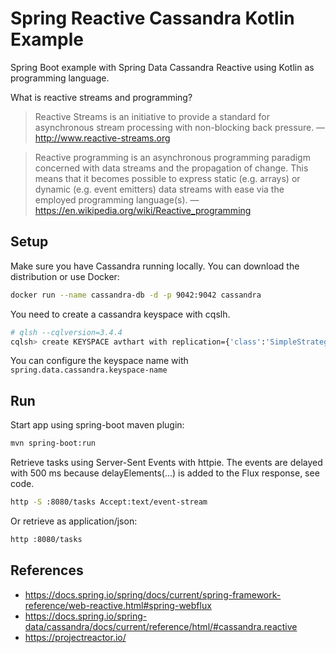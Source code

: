 # Spring Reactive Cassandra Kotlin Example

Spring Boot example with Spring Data Cassandra Reactive using Kotlin as programming language.

What is reactive streams and programming?

>Reactive Streams is an initiative to provide a standard for asynchronous stream processing with non-blocking back pressure.
— http://www.reactive-streams.org

>Reactive programming is an asynchronous programming paradigm concerned with data streams and the propagation of change. This means that it becomes possible to express static (e.g. arrays) or dynamic (e.g. event emitters) data streams with ease via the employed programming language(s).
— https://en.wikipedia.org/wiki/Reactive_programming

## Setup

Make sure you have Cassandra running locally. You can download the distribution or use Docker: 

```bash
docker run --name cassandra-db -d -p 9042:9042 cassandra
```

You need to create a cassandra keyspace with cqslh.

```bash
# qlsh --cqlversion=3.4.4
cqlsh> create KEYSPACE avthart with replication={'class':'SimpleStrategy', 'replication_factor':1};
```

You can configure the keyspace name with `spring.data.cassandra.keyspace-name`

## Run

Start app using spring-boot maven plugin:

```bash
mvn spring-boot:run
```

Retrieve tasks using Server-Sent Events with httpie. The events are delayed with 500 ms because delayElements(...) is added to the Flux response, see code.

```bash
http -S :8080/tasks Accept:text/event-stream
```

Or retrieve as application/json:

```bash
http :8080/tasks
```

## References

* https://docs.spring.io/spring/docs/current/spring-framework-reference/web-reactive.html#spring-webflux
* https://docs.spring.io/spring-data/cassandra/docs/current/reference/html/#cassandra.reactive
* https://projectreactor.io/